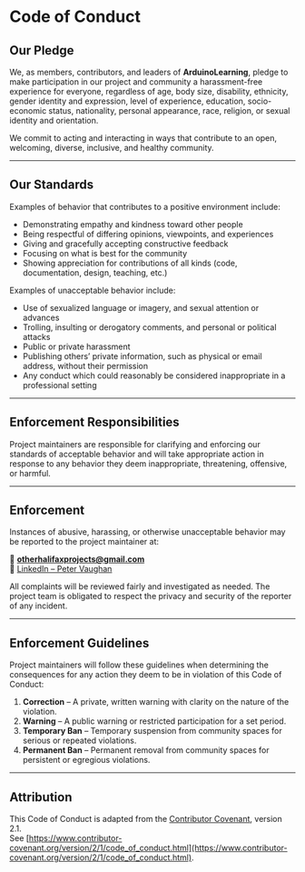 # Code of Conduct

## Our Pledge

We, as members, contributors, and leaders of **ArduinoLearning**, pledge to make participation in our project and community a harassment-free experience for everyone, regardless of age, body size, disability, ethnicity, gender identity and expression, level of experience, education, socio-economic status, nationality, personal appearance, race, religion, or sexual identity and orientation.

We commit to acting and interacting in ways that contribute to an open, welcoming, diverse, inclusive, and healthy community.

---

## Our Standards

Examples of behavior that contributes to a positive environment include:

- Demonstrating empathy and kindness toward other people  
- Being respectful of differing opinions, viewpoints, and experiences  
- Giving and gracefully accepting constructive feedback  
- Focusing on what is best for the community  
- Showing appreciation for contributions of all kinds (code, documentation, design, teaching, etc.)  

Examples of unacceptable behavior include:

- Use of sexualized language or imagery, and sexual attention or advances  
- Trolling, insulting or derogatory comments, and personal or political attacks  
- Public or private harassment  
- Publishing others’ private information, such as physical or email address, without their permission  
- Any conduct which could reasonably be considered inappropriate in a professional setting  

---

## Enforcement Responsibilities

Project maintainers are responsible for clarifying and enforcing our standards of acceptable behavior and will take appropriate action in response to any behavior they deem inappropriate, threatening, offensive, or harmful.

---

## Enforcement

Instances of abusive, harassing, or otherwise unacceptable behavior may be reported to the project maintainer at:

📧 **otherhalifaxprojects@gmail.com**  
🔗 [LinkedIn – Peter Vaughan](https://www.linkedin.com/in/peter-vaughan-997478239/)  

All complaints will be reviewed fairly and investigated as needed. The project team is obligated to respect the privacy and security of the reporter of any incident.

---

## Enforcement Guidelines

Project maintainers will follow these guidelines when determining the consequences for any action they deem to be in violation of this Code of Conduct:

1. **Correction** – A private, written warning with clarity on the nature of the violation.  
2. **Warning** – A public warning or restricted participation for a set period.  
3. **Temporary Ban** – Temporary suspension from community spaces for serious or repeated violations.  
4. **Permanent Ban** – Permanent removal from community spaces for persistent or egregious violations.  

---

## Attribution

This Code of Conduct is adapted from the [Contributor Covenant](https://www.contributor-covenant.org), version 2.1.  
See [https://www.contributor-covenant.org/version/2/1/code_of_conduct.html](https://www.contributor-covenant.org/version/2/1/code_of_conduct.html).
